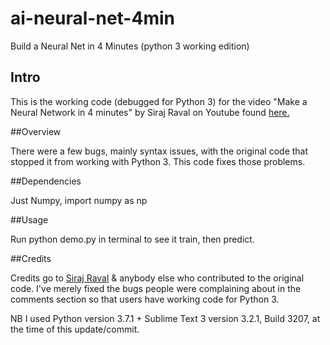 # ai-neural-net-4min

Build a Neural Net in 4 Minutes (python 3 working edition)

## Intro

This is the working code (debugged for Python 3) for the video "Make a Neural Network in 4 minutes" by Siraj Raval on Youtube found [here.](https://youtu.be/h3l4qz76JhQ)

##Overview

There were a few bugs, mainly syntax issues, with the original code that stopped it from working with Python 3. This code fixes those problems. 

##Dependencies

Just Numpy, import numpy as np

##Usage

Run python demo.py in terminal to see it train, then predict.

##Credits

Credits go to [Siraj Raval](https://github.com/llSourcell) & anybody else who contributed to the original code. I've merely fixed the bugs people were complaining about in the comments section so that users have working code for Python 3.

NB I used Python version 3.7.1 + Sublime Text 3 version 3.2.1, Build 3207, at the time of this update/commit.
